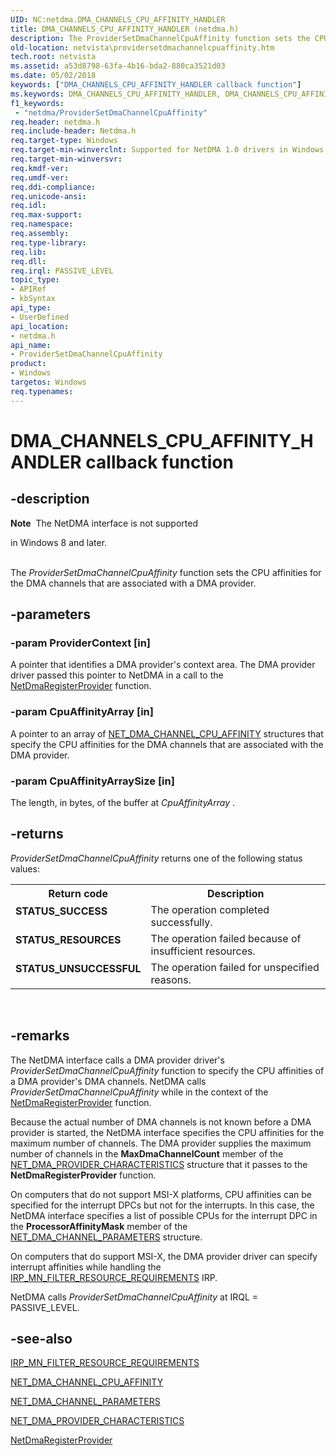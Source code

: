 ```yaml
---
UID: NC:netdma.DMA_CHANNELS_CPU_AFFINITY_HANDLER
title: DMA_CHANNELS_CPU_AFFINITY_HANDLER (netdma.h)
description: The ProviderSetDmaChannelCpuAffinity function sets the CPU affinities for the DMA channels that are associated with a DMA provider.
old-location: netvista\providersetdmachannelcpuaffinity.htm
tech.root: netvista
ms.assetid: a53d8798-63fa-4b16-bda2-880ca3521d03
ms.date: 05/02/2018
keywords: ["DMA_CHANNELS_CPU_AFFINITY_HANDLER callback function"]
ms.keywords: DMA_CHANNELS_CPU_AFFINITY_HANDLER, DMA_CHANNELS_CPU_AFFINITY_HANDLER callback, ProviderSetDmaChannelCpuAffinity, ProviderSetDmaChannelCpuAffinity callback function [Network Drivers Starting with Windows Vista], netdma/ProviderSetDmaChannelCpuAffinity, netdma_ref_bda3a4d0-7039-4f29-b75c-1e7e4a8f2131.xml, netvista.providersetdmachannelcpuaffinity
f1_keywords:
 - "netdma/ProviderSetDmaChannelCpuAffinity"
req.header: netdma.h
req.include-header: Netdma.h
req.target-type: Windows
req.target-min-winverclnt: Supported for NetDMA 1.0 drivers in Windows Vista.
req.target-min-winversvr: 
req.kmdf-ver: 
req.umdf-ver: 
req.ddi-compliance: 
req.unicode-ansi: 
req.idl: 
req.max-support: 
req.namespace: 
req.assembly: 
req.type-library: 
req.lib: 
req.dll: 
req.irql: PASSIVE_LEVEL
topic_type:
- APIRef
- kbSyntax
api_type:
- UserDefined
api_location:
- netdma.h
api_name:
- ProviderSetDmaChannelCpuAffinity
product:
- Windows
targetos: Windows
req.typenames: 
---
```


# DMA_CHANNELS_CPU_AFFINITY_HANDLER callback function


## -description


<div class="alert"><b>Note</b>  The NetDMA interface is not supported 

in Windows 8 and later.</div><div> </div>The 
  <i>ProviderSetDmaChannelCpuAffinity</i> function sets the CPU affinities for the DMA channels that are
  associated with a DMA provider.


## -parameters




### -param ProviderContext [in]

A pointer that identifies a DMA provider's context area. The DMA provider driver passed this
     pointer to NetDMA in a call to the 
     <a href="https://docs.microsoft.com/windows-hardware/drivers/ddi/netdma/nf-netdma-netdmaregisterprovider">
     NetDmaRegisterProvider</a> function.


### -param CpuAffinityArray [in]

A pointer to an array of 
     <a href="https://docs.microsoft.com/windows-hardware/drivers/ddi/netdma/ns-netdma-_net_dma_channel_cpu_affinity">
     NET_DMA_CHANNEL_CPU_AFFINITY</a> structures that specify the CPU affinities for the DMA channels that
     are associated with the DMA provider.


### -param CpuAffinityArraySize [in]

The length, in bytes, of the buffer at 
     <i>CpuAffinityArray</i> .


## -returns



<i>ProviderSetDmaChannelCpuAffinity</i> returns one of the following status values:

<table>
<tr>
<th>Return code</th>
<th>Description</th>
</tr>
<tr>
<td width="40%">
<dl>
<dt><b>STATUS_SUCCESS</b></dt>
</dl>
</td>
<td width="60%">
The operation completed successfully.

</td>
</tr>
<tr>
<td width="40%">
<dl>
<dt><b>STATUS_RESOURCES</b></dt>
</dl>
</td>
<td width="60%">
The operation failed because of insufficient resources.

</td>
</tr>
<tr>
<td width="40%">
<dl>
<dt><b>STATUS_UNSUCCESSFUL</b></dt>
</dl>
</td>
<td width="60%">
The operation failed for unspecified reasons.

</td>
</tr>
</table>
 




## -remarks



The NetDMA interface calls a DMA provider driver's 
    <i>ProviderSetDmaChannelCpuAffinity</i> function to specify the CPU affinities of a DMA provider's DMA
    channels. NetDMA calls 
    <i>ProviderSetDmaChannelCpuAffinity</i> while in the context of the 
    <a href="https://docs.microsoft.com/windows-hardware/drivers/ddi/netdma/nf-netdma-netdmaregisterprovider">
    NetDmaRegisterProvider</a> function.

Because the actual number of DMA channels is not known before a DMA provider is started, the NetDMA
    interface specifies the CPU affinities for the maximum number of channels. The DMA provider supplies the
    maximum number of channels in the 
    <b>MaxDmaChannelCount</b> member of the 
    <a href="https://docs.microsoft.com/windows-hardware/drivers/ddi/netdma/ns-netdma-_net_dma_provider_characteristics">
    NET_DMA_PROVIDER_CHARACTERISTICS</a> structure that it passes to the 
    <b>NetDmaRegisterProvider</b> function.

On computers that do not support MSI-X platforms, CPU affinities can be specified for the interrupt
    DPCs but not for the interrupts. In this case, the NetDMA interface specifies a list of possible CPUs for
    the interrupt DPC in the 
    <b>ProcessorAffinityMask</b> member of the 
    <a href="https://docs.microsoft.com/windows-hardware/drivers/ddi/netdma/ns-netdma-_net_dma_channel_parameters">
    NET_DMA_CHANNEL_PARAMETERS</a> structure.

On computers that do support MSI-X, the DMA provider driver can specify interrupt affinities while
    handling the 
    <a href="https://docs.microsoft.com/windows-hardware/drivers/kernel/irp-mn-filter-resource-requirements">
    IRP_MN_FILTER_RESOURCE_REQUIREMENTS</a> IRP.

NetDMA calls 
    <i>ProviderSetDmaChannelCpuAffinity</i> at IRQL = PASSIVE_LEVEL.




## -see-also




<a href="https://docs.microsoft.com/windows-hardware/drivers/kernel/irp-mn-filter-resource-requirements">
   IRP_MN_FILTER_RESOURCE_REQUIREMENTS</a>



<a href="https://docs.microsoft.com/windows-hardware/drivers/ddi/netdma/ns-netdma-_net_dma_channel_cpu_affinity">NET_DMA_CHANNEL_CPU_AFFINITY</a>



<a href="https://docs.microsoft.com/windows-hardware/drivers/ddi/netdma/ns-netdma-_net_dma_channel_parameters">NET_DMA_CHANNEL_PARAMETERS</a>



<a href="https://docs.microsoft.com/windows-hardware/drivers/ddi/netdma/ns-netdma-_net_dma_provider_characteristics">
   NET_DMA_PROVIDER_CHARACTERISTICS</a>



<a href="https://docs.microsoft.com/windows-hardware/drivers/ddi/netdma/nf-netdma-netdmaregisterprovider">NetDmaRegisterProvider</a>
 

 

